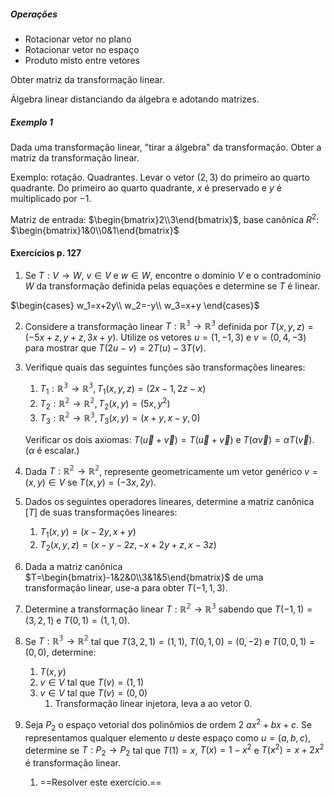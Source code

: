 ##### Operações

- Rotacionar vetor no plano
- Rotacionar vetor no espaço
- Produto misto entre vetores

Obter matriz da transformação linear.

Álgebra linear distanciando da álgebra e adotando matrizes.

##### Exemplo 1

Dada uma transformação linear, "tirar a álgebra" da transformação. Obter a matriz da transformação linear.

Exemplo: rotação. Quadrantes. Levar o vetor $(2,3)$ do primeiro ao quarto quadrante. Do primeiro ao quarto quadrante, $x$ é preservado e $y$ é multiplicado por $-1$.

Matriz de entrada: $\begin{bmatrix}2\\3\end{bmatrix}$, base canônica $R^2$: $\begin{bmatrix}1&0\\0&1\end{bmatrix}$

#### Exercícios p. 127

1. Se $T:V\rightarrow W$, $v\in V$ e $w\in W$, encontre o domínio $V$ e o contradomínio $W$ da transformação definida pelas equações e determine se $T$ é linear.

$\begin{cases}
w_1=x+2y\\
w_2=-y\\
w_3=x+y
\end{cases}$



2. Considere a transformação linear $T:\mathbb{R^3}\rightarrow\mathbb{R^3}$ definida por $T(x,y,z)=(-5x+z,y+z,3x+y)$. Utilize os vetores $u=(1,-1,3)$ e $v=(0,4,-3)$ para mostrar que $T(2u-v)=2T(u)-3T(v)$.

3. Verifique quais das seguintes funções são transformações lineares:

   1. $T_1:\mathbb{R^3}\rightarrow\mathbb{R^3},T_1(x,y,z)=(2x-1,2z-x)$
   2. $T_2:\mathbb{R^2}\rightarrow\mathbb{R^2},T_2(x,y)=(5x,y^2)$
   3. $T_3:\mathbb{R^2}\rightarrow\mathbb{R^3},T_3(x,y)=(x+y,x-y,0)$

   Verificar os dois axiomas: $T(\vec{u}+\vec{v})=T(\vec{u}+\vec{v})$ e $T(\alpha \vec{v})=\alpha T(\vec{v})$. ($\alpha$ é escalar.)

4. Dada $T:\mathbb{R^2}\rightarrow\mathbb{R^2}$, represente geometricamente um vetor genérico $v=(x,y)\in V$ se $T(x,y)=(-3x,2y)$.
5. Dados os seguintes operadores lineares, determine a matriz canônica $[T]$ de suas transformações lineares:
   1. $T_1(x,y)=(x-2y,x+y)$
   2. $T_2(x,y,z)=(x-y-2z,-x+2y+z,x-3z)$
6. Dada a matriz canônica $T=\begin{bmatrix}-1&2&0\\3&1&5\end{bmatrix}$  de uma transformação linear, use-a para obter $T(-1,1,3)$.
7. Determine a transformação linear $T:\mathbb{R^2}\rightarrow\mathbb{R^3}$ sabendo que $T(-1,1)=(3,2,1)$ e $T(0,1)=(1,1,0)$.

8. Se $T:\mathbb{R^3}\rightarrow\mathbb{R^2}$ tal que $T(3,2,1)=(1,1)$, $T(0,1,0)=(0,-2)$ e $T(0,0,1)=(0,0)$, determine:
   1. $T(x,y)$
   2. $v\in V$ tal que $T(v)=(1,1)$
   3. $v\in V$ tal que $T(v)=(0,0)$
      1. Transformação linear injetora, leva a ao vetor $0$.
9. Seja $P_2$ o espaço vetorial dos polinômios de ordem 2 $ax^2+bx+c$. Se representamos qualquer elemento $u$ deste espaço como $u=(a,b,c)$, determine se $T:P_2\rightarrow P_2$ tal que $T(1)=x$, $T(x)=1-x^2$ e $T(x^2)=x+2x^2$ é transformação linear.
   1. ==Resolver este exercício.==